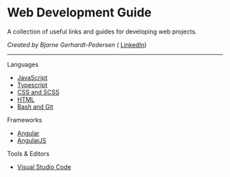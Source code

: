 # Web Development Guide

A collection of useful links and guides for developing web projects.

_Created by Bjarne Gerhardt-Pedersen_ (
[LinkedIn](https://www.linkedin.com/in/bgpedersen/))

---------

Languages

* [JavaScript](javascript.md)
* [Typescript](typescript.md)
* [CSS and SCSS](css-and-scss.md)
* [HTML](html.md)
* [Bash and Git](bash-and-git.md)

Frameworks

* [Angular](angular.md)
* [AngularJS](angularjs.md)

Tools & Editors

* [Visual Studio Code](visual-studio-code.md)
